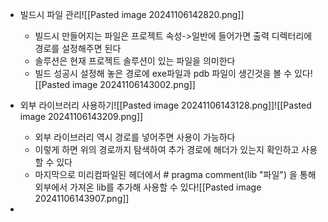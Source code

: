 - 빌드시 파일 관리![[Pasted image 20241106142820.png]]
	- 빌드시 만들어지는 파일은 프로젝트 속성->일반에 들어가면 출력 디렉터리에 경로를 설정해주면 된다
	- 솔루션은 현재 프로젝트 솔루션이 있는 파일을 의미한다
	- 빌드 성공시 설정해 놓은 경로에 exe파일과 pdb 파일이 생긴것을 볼 수 있다![[Pasted image 20241106143002.png]]

- 외부 라이브러리 사용하기![[Pasted image 20241106143128.png]]![[Pasted image 20241106143209.png]]
	- 외부 라이브러리 역시 경로를 넣어주면 사용이 가능하다
	- 이렇게 하면 위의 경로까지 탐색하여 추가 경로에 해더가 있는지 확인하고 사용할 수 있다
	- 마지막으로 미리컴파일된 헤더에서 # pragma comment(lib "파일") 을 통해 외부에서 가져온 lib를 추가해 사용할 수 있다![[Pasted image 20241106143907.png]]

- 